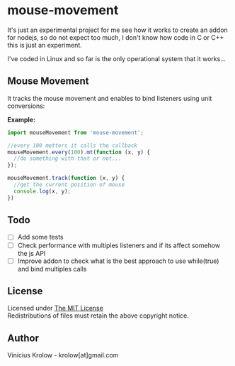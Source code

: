 # mouse-movement

It's just an experimental project for me see how it works to create an addon for nodejs, so do not expect too much, I don't know how code in C or C++ this is just an experiment.

I've coded in Linux and so far is the only operational system that it works...

## Mouse Movement

It tracks the mouse movement and enables to bind listeners using unit conversions:

**Example:**

```javascript
import mouseMovement from 'mouse-movement';

//every 100 metters it calls the callback
mouseMovement.every(100).mt(function (x, y) {
  //do something with that or not...
});

mouseMovement.track(function (x, y) {
  //get the current position of mouse
  console.log(x, y);
})
```

## Todo

* [ ] Add some tests
* [ ] Check performance with multiples listeners and if its affect somehow the js API
* [ ] Improve addon to check what is the best approach to use while(true) and bind multiples calls

## License

Licensed under <a href="http://krolow.mit-license.org/">The MIT License</a><br />
Redistributions of files must retain the above copyright notice.

## Author

Vinícius Krolow - krolow[at]gmail.com
